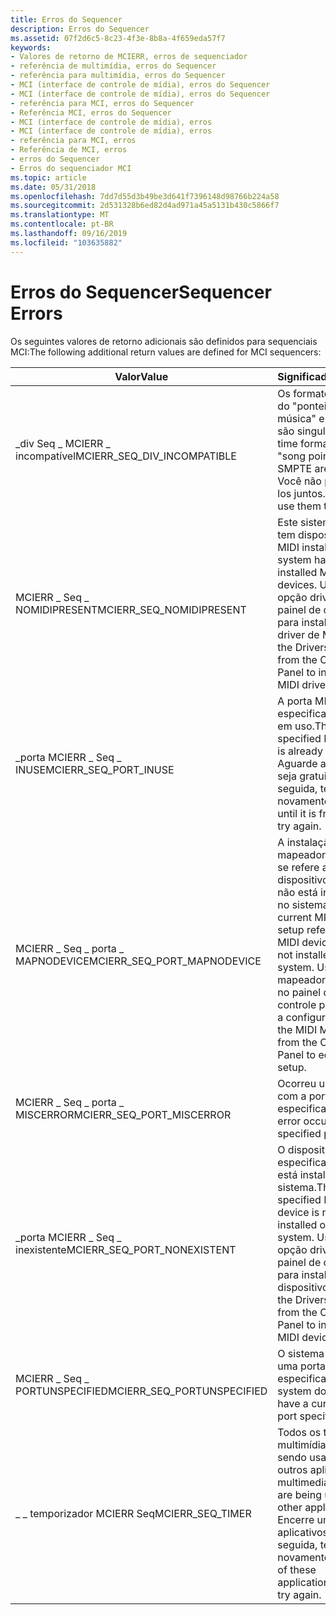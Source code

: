 ```yaml
---
title: Erros do Sequencer
description: Erros do Sequencer
ms.assetid: 07f2d6c5-8c23-4f3e-8b8a-4f659eda57f7
keywords:
- Valores de retorno de MCIERR, erros de sequenciador
- referência de multimídia, erros do Sequencer
- referência para multimídia, erros do Sequencer
- MCI (interface de controle de mídia), erros do Sequencer
- MCI (interface de controle de mídia), erros do Sequencer
- referência para MCI, erros do Sequencer
- Referência MCI, erros do Sequencer
- MCI (interface de controle de mídia), erros
- MCI (interface de controle de mídia), erros
- referência para MCI, erros
- Referência de MCI, erros
- erros do Sequencer
- Erros do sequenciador MCI
ms.topic: article
ms.date: 05/31/2018
ms.openlocfilehash: 7dd7d55d3b49be3d641f7396148d98766b224a58
ms.sourcegitcommit: 2d531328b6ed82d4ad971a45a5131b430c5866f7
ms.translationtype: MT
ms.contentlocale: pt-BR
ms.lasthandoff: 09/16/2019
ms.locfileid: "103635882"
---
```

# <a name="sequencer-errors"></a><span data-ttu-id="3a30d-116">Erros do Sequencer</span><span class="sxs-lookup"><span data-stu-id="3a30d-116">Sequencer Errors</span></span>

<span data-ttu-id="3a30d-117">Os seguintes valores de retorno adicionais são definidos para sequenciais MCI:</span><span class="sxs-lookup"><span data-stu-id="3a30d-117">The following additional return values are defined for MCI sequencers:</span></span>



| <span data-ttu-id="3a30d-118">Valor</span><span class="sxs-lookup"><span data-stu-id="3a30d-118">Value</span></span>                          | <span data-ttu-id="3a30d-119">Significado</span><span class="sxs-lookup"><span data-stu-id="3a30d-119">Meaning</span></span>                                                                                                                                                  |
|--------------------------------|----------------------------------------------------------------------------------------------------------------------------------------------------------|
| <span data-ttu-id="3a30d-120">\_div Seq \_ MCIERR \_ incompatível</span><span class="sxs-lookup"><span data-stu-id="3a30d-120">MCIERR\_SEQ\_DIV\_INCOMPATIBLE</span></span> | <span data-ttu-id="3a30d-121">Os formatos de hora do "ponteiro de música" e SMPTE são singulares.</span><span class="sxs-lookup"><span data-stu-id="3a30d-121">The time formats of the "song pointer" and SMPTE are singular.</span></span> <span data-ttu-id="3a30d-122">Você não pode usá-los juntos.</span><span class="sxs-lookup"><span data-stu-id="3a30d-122">You can't use them together.</span></span>                                                              |
| <span data-ttu-id="3a30d-123">MCIERR \_ Seq \_ NOMIDIPRESENT</span><span class="sxs-lookup"><span data-stu-id="3a30d-123">MCIERR\_SEQ\_NOMIDIPRESENT</span></span>     | <span data-ttu-id="3a30d-124">Este sistema não tem dispositivos MIDI instalados.</span><span class="sxs-lookup"><span data-stu-id="3a30d-124">This system has no installed MIDI devices.</span></span> <span data-ttu-id="3a30d-125">Use a opção drivers do painel de controle para instalar um driver de MIDI.</span><span class="sxs-lookup"><span data-stu-id="3a30d-125">Use the Drivers option from the Control Panel to install a MIDI driver.</span></span>                                       |
| <span data-ttu-id="3a30d-126">\_porta MCIERR \_ Seq \_ INUSE</span><span class="sxs-lookup"><span data-stu-id="3a30d-126">MCIERR\_SEQ\_PORT\_INUSE</span></span>       | <span data-ttu-id="3a30d-127">A porta MIDI especificada já está em uso.</span><span class="sxs-lookup"><span data-stu-id="3a30d-127">The specified MIDI port is already in use.</span></span> <span data-ttu-id="3a30d-128">Aguarde até que seja gratuito; em seguida, tente novamente.</span><span class="sxs-lookup"><span data-stu-id="3a30d-128">Wait until it is free; then, try again.</span></span>                                                                       |
| <span data-ttu-id="3a30d-129">MCIERR \_ Seq \_ porta \_ MAPNODEVICE</span><span class="sxs-lookup"><span data-stu-id="3a30d-129">MCIERR\_SEQ\_PORT\_MAPNODEVICE</span></span> | <span data-ttu-id="3a30d-130">A instalação atual do mapeador de MIDI se refere a um dispositivo MIDI que não está instalado no sistema.</span><span class="sxs-lookup"><span data-stu-id="3a30d-130">The current MIDI Mapper setup refers to a MIDI device that is not installed on the system.</span></span> <span data-ttu-id="3a30d-131">Use o mapeador de MIDI no painel de controle para editar a configuração.</span><span class="sxs-lookup"><span data-stu-id="3a30d-131">Use the MIDI Mapper from the Control Panel to edit the setup.</span></span> |
| <span data-ttu-id="3a30d-132">MCIERR \_ Seq \_ porta \_ MISCERROR</span><span class="sxs-lookup"><span data-stu-id="3a30d-132">MCIERR\_SEQ\_PORT\_MISCERROR</span></span>   | <span data-ttu-id="3a30d-133">Ocorreu um erro com a porta especificada.</span><span class="sxs-lookup"><span data-stu-id="3a30d-133">An error occurred with specified port.</span></span>                                                                                                                   |
| <span data-ttu-id="3a30d-134">\_porta MCIERR \_ Seq \_ inexistente</span><span class="sxs-lookup"><span data-stu-id="3a30d-134">MCIERR\_SEQ\_PORT\_NONEXISTENT</span></span> | <span data-ttu-id="3a30d-135">O dispositivo MIDI especificado não está instalado no sistema.</span><span class="sxs-lookup"><span data-stu-id="3a30d-135">The specified MIDI device is not installed on the system.</span></span> <span data-ttu-id="3a30d-136">Use a opção drivers do painel de controle para instalar um dispositivo MIDI.</span><span class="sxs-lookup"><span data-stu-id="3a30d-136">Use the Drivers option from the Control Panel to install a MIDI device.</span></span>                        |
| <span data-ttu-id="3a30d-137">MCIERR \_ Seq \_ PORTUNSPECIFIED</span><span class="sxs-lookup"><span data-stu-id="3a30d-137">MCIERR\_SEQ\_PORTUNSPECIFIED</span></span>   | <span data-ttu-id="3a30d-138">O sistema não tem uma porta MIDI atual especificada.</span><span class="sxs-lookup"><span data-stu-id="3a30d-138">The system does not have a current MIDI port specified.</span></span>                                                                                                  |
| <span data-ttu-id="3a30d-139">\_ \_ temporizador MCIERR Seq</span><span class="sxs-lookup"><span data-stu-id="3a30d-139">MCIERR\_SEQ\_TIMER</span></span>             | <span data-ttu-id="3a30d-140">Todos os timers de multimídia estão sendo usados por outros aplicativos.</span><span class="sxs-lookup"><span data-stu-id="3a30d-140">All multimedia timers are being used by other applications.</span></span> <span data-ttu-id="3a30d-141">Encerre um desses aplicativos; em seguida, tente novamente.</span><span class="sxs-lookup"><span data-stu-id="3a30d-141">Quit one of these applications; then, try again.</span></span>                                             |



 

 

 




